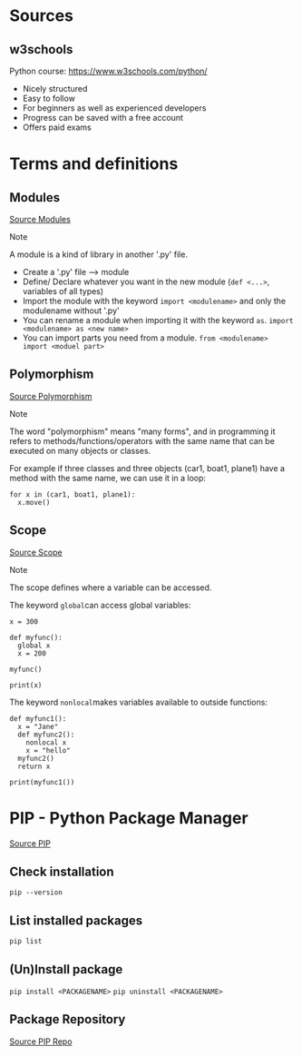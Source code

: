 # Sources
## w3schools
Python course: https://www.w3schools.com/python/
- Nicely structured
- Easy to follow
- For beginners as well as experienced developers
- Progress can be saved with a free account
- Offers paid exams


# Terms and definitions
## Modules
[Source Modules](https://www.w3schools.com/python/python_modules.asp)

> [!NOTE]
> A module is a kind of library in another '.py' file.

- Create a '.py' file --> module
- Define/ Declare whatever you want in the new module (`def <...>`, variables of all types)
- Import the module with the keyword `import <modulename>` and only the modulename without '.py'
- You can rename a module when importing it with the keyword `as`. `import <modulename> as <new name>`
- You can import parts you need from a module. `from <modulename> import <moduel part>`


## Polymorphism
[Source Polymorphism](https://www.w3schools.com/python/python_polymorphism.asp)

> [!NOTE]
> The word "polymorphism" means "many forms", and in programming it refers to 
> methods/functions/operators with the same name that can be executed on many 
> objects or classes.

For example if three classes and three objects (car1, boat1, plane1) have a method with the same name, we can use it in a loop:
```
for x in (car1, boat1, plane1):
  x.move()
```


## Scope
[Source Scope](https://www.w3schools.com/python/python_scope.asp)

> [!NOTE]
> The scope defines where a variable can be accessed.

The keyword `global`can access global variables:
```
x = 300

def myfunc():
  global x
  x = 200

myfunc()

print(x)
```

The keyword `nonlocal`makes variables available to outside functions:
```
def myfunc1():
  x = "Jane"
  def myfunc2():
    nonlocal x
    x = "hello"
  myfunc2()
  return x

print(myfunc1())
```

# PIP - Python Package Manager
[Source PIP](https://www.w3schools.com/python/python_pip.asp)

## Check installation
`pip --version`

## List installed packages
`pip list`

## (Un)Install package
`pip install <PACKAGENAME>`
`pip uninstall <PACKAGENAME>`

## Package Repository
[Source PIP Repo](https://pypi.org/)
